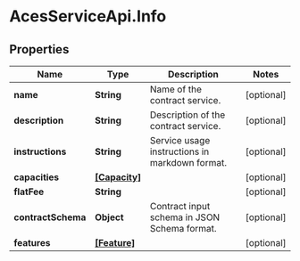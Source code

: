 # AcesServiceApi.Info

## Properties
Name | Type | Description | Notes
------------ | ------------- | ------------- | -------------
**name** | **String** | Name of the contract service. | [optional] 
**description** | **String** | Description of the contract service. | [optional] 
**instructions** | **String** | Service usage instructions in markdown format. | [optional] 
**capacities** | [**[Capacity]**](Capacity.md) |  | [optional] 
**flatFee** | **String** |  | [optional] 
**contractSchema** | **Object** | Contract input schema in JSON Schema format. | [optional] 
**features** | [**[Feature]**](Feature.md) |  | [optional] 


